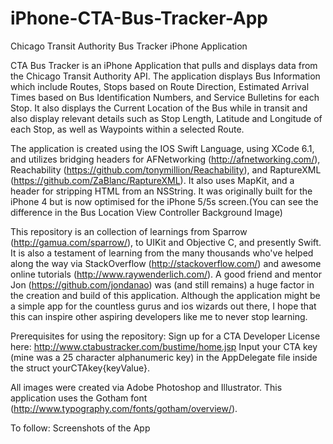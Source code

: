 iPhone-CTA-Bus-Tracker-App
==========================

Chicago Transit Authority Bus Tracker iPhone Application

CTA Bus Tracker is an iPhone Application that pulls and displays data from the Chicago Transit Authority API.
The application displays Bus Information which include Routes, Stops based on Route Direction, Estimated Arrival Times based on Bus Identification Numbers, and Service Bulletins for each Stop. It also displays the Current Location of the Bus while in transit and also display relevant details such as Stop Length, Latitude and Longitude of each Stop, as well as Waypoints within a selected Route.

The application is created using the IOS Swift Language, using XCode 6.1, and utilizes bridging headers for AFNetworking (http://afnetworking.com/), Reachability (https://github.com/tonymillion/Reachability), and RaptureXML (https://github.com/ZaBlanc/RaptureXML). It also uses MapKit, and a header for stripping HTML from an NSString. It was originally built for the iPhone 4 but is now optimised for the iPhone 5/5s screen.(You can see the difference in the Bus Location View Controller Background Image)

This repository is an collection of learnings from Sparrow (http://gamua.com/sparrow/), to UIKit and Objective C, and presently Swift. It is also a testament of learning from the many thousands who've helped along the way via StackOverflow (http://stackoverflow.com/) and awesome online tutorials (http://www.raywenderlich.com/). A good friend and mentor Jon (https://github.com/jondanao) was (and still remains) a huge factor in the creation and build of this application. Although the application might be a simple app for the countless gurus and ios wizards out there, I hope that this can inspire other aspiring developers like me to never stop learning.

Prerequisites for using the repository:
Sign up for a CTA Developer License here: http://www.ctabustracker.com/bustime/home.jsp
Input your CTA key (mine was a 25 character alphanumeric key) in the AppDelegate file inside the struct yourCTAkey{keyValue}.

All images were created via Adobe Photoshop and Illustrator. This application uses the Gotham font (http://www.typography.com/fonts/gotham/overview/).

To follow: Screenshots of the App
